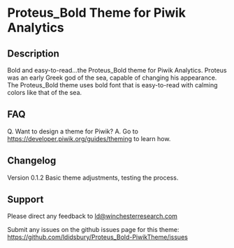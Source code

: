 # Proteus_Bold Theme for Piwik Analytics

## Description

Bold and easy-to-read...the Proteus_Bold theme for Piwik Analytics. Proteus was an early Greek god of the sea, capable of changing his appearance.  The Proteus_Bold theme uses bold font that is easy-to-read with calming colors like that of the sea.

## FAQ

Q.  Want to design a theme for Piwik?
A.  Go to https://developer.piwik.org/guides/theming to learn how.


## Changelog

Version 0.1.2 
Basic theme adjustments, testing the process.

## Support

Please direct any feedback to ld@winchesterresearch.com

Submit any issues on the github issues page for this theme:
https://github.com/ldidsbury/Proteus_Bold-PiwikTheme/issues

